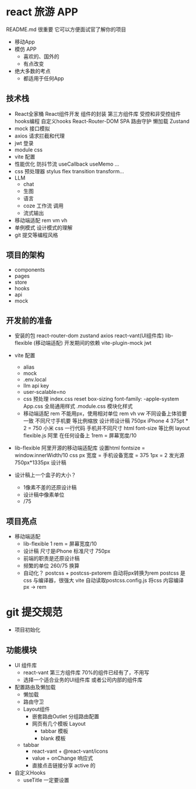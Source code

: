 # react 旅游 APP
README.md 很重要 它可以方便面试官了解你的项目
- 移动App
- 模仿 APP
  - 喜欢的、国外的
  - 有点改变
- 绝大多数的考点
  - 都适用于任何App

## 技术栈
- React全家桶
    React组件开发
    组件的封装
    第三方组件库
    受控和非受控组件
    hooks编程 自定义hooks
    React-Router-DOM
      SPA
      路由守护
      懒加载
    Zustand
- mock 接口模拟
- axios 请求拦截和代理
- jwt 登录
- module css
- vite 配置
- 性能优化
    防抖节流
    useCallback useMemo ...
- css 预处理器 stylus
    flex transition transform...
- LLM
  - chat
  - 生图
  - 语言
  - coze 工作流 调用
  - 流式输出
- 移动端适配
    rem vm vh
- 单例模式 设计模式的理解
- git 提交等编程风格

## 项目的架构
- components
- pages
- store
- hooks
- api
- mock

## 开发前的准备
- 安装的包
    react-router-dom zustand axios
    react-vant(UI组件库) lib-flexible (移动端适配)
    开发期间的依赖
    vite-plugin-mock  jwt 
- vite 配置
  - alias
  - mock
  - .env.local
  - llm api key
  - user-scalable=no
  - css 预处理
      index.css reset
      box-sizing font-family: -apple-system
      App.css 全局通用样式
      .module.css 模块化样式
  - 移动端适配 rem
      不能用px，使用相对单位 rem vh vw
      不同设备上体验要一致
      不同尺寸手机要 等比例缩放
      设计师设计稿 750px iPhone 4 375pt * 2 = 750
      小米
      css 一行代码 手机并不同尺寸 html font-size 等比例 
      layout
      flexible.js 阿里 在任何设备上
      1rem = 屏幕宽度/10
- lib-flexible
    阿里开源的移动端适配库
    设置html fontsize = window.innerWidth/10
    css px 宽度 = 手机设备宽度 = 375
    1px = 2 发光源
    750px*1335px 设计稿

- 设计稿上一个盒子的大小？
  - 1像素不差的还原设计稿
  - 设计稿中像素单位
  - /75

## 项目亮点
- 移动端适配
  - lib-flexible 1 rem = 屏幕宽度/10
  - 设计稿 尺寸是iPhone 标准尺寸 750px
  - 前端的职责是还原设计稿
  - 频繁的单位 260/75 换算
  - 自动化？
      postcss + postcss-pxtorem 自动将px转换为rem
      postcss 是 css 与编译器，很强大
      vite 自动读取postcss.config.js 将css 内容编译
      px -> rem
# git 提交规范
- 项目初始化
## 功能模块
- UI 组件库
  - react-vant 第三方组件库 70%的组件已经有了，不用写
  - 选择一个适合业务的UI组件库 或者公司内部的组件库
- 配置路由及懒加载
  - 懒加载
  - 路由守卫
  - Layout组件
    - 嵌套路由Outlet 分组路由配置
    - 网页有几个模板 Layout
      - tabbar 模板
      - blank 模板
  - tabbar
    - react-vant + @react-vant/icons
    - value + onChange 响应式
    - 直接点击链接分享 active 的
- 自定义Hooks
  - useTitle 一定要设置